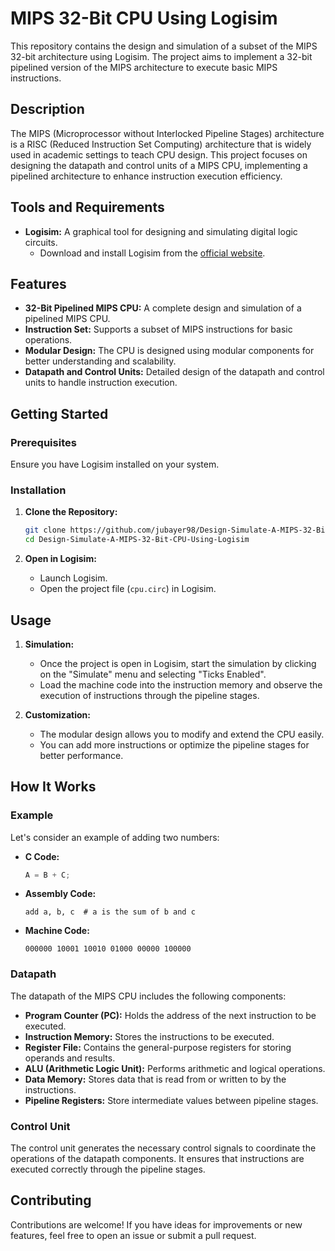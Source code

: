 # MIPS 32-Bit CPU Using Logisim

This repository contains the design and simulation of a subset of the MIPS 32-bit architecture using Logisim. The project aims to implement a 32-bit pipelined version of the MIPS architecture to execute basic MIPS instructions.

## Description

The MIPS (Microprocessor without Interlocked Pipeline Stages) architecture is a RISC (Reduced Instruction Set Computing) architecture that is widely used in academic settings to teach CPU design. This project focuses on designing the datapath and control units of a MIPS CPU, implementing a pipelined architecture to enhance instruction execution efficiency.

## Tools and Requirements

- **Logisim:** A graphical tool for designing and simulating digital logic circuits.
  - Download and install Logisim from the [official website](http://www.cburch.com/logisim/).

## Features

- **32-Bit Pipelined MIPS CPU:** A complete design and simulation of a pipelined MIPS CPU.
- **Instruction Set:** Supports a subset of MIPS instructions for basic operations.
- **Modular Design:** The CPU is designed using modular components for better understanding and scalability.
- **Datapath and Control Units:** Detailed design of the datapath and control units to handle instruction execution.

## Getting Started

### Prerequisites

Ensure you have Logisim installed on your system.

### Installation

1. **Clone the Repository:**
   ```bash
   git clone https://github.com/jubayer98/Design-Simulate-A-MIPS-32-Bit-CPU-Using-Logisim.git
   cd Design-Simulate-A-MIPS-32-Bit-CPU-Using-Logisim
   ```

2. **Open in Logisim:**
   - Launch Logisim.
   - Open the project file (`cpu.circ`) in Logisim.

## Usage

1. **Simulation:**
   - Once the project is open in Logisim, start the simulation by clicking on the "Simulate" menu and selecting "Ticks Enabled".
   - Load the machine code into the instruction memory and observe the execution of instructions through the pipeline stages.

2. **Customization:**
   - The modular design allows you to modify and extend the CPU easily.
   - You can add more instructions or optimize the pipeline stages for better performance.

## How It Works

### Example

Let's consider an example of adding two numbers:

- **C Code:**
  ```c
  A = B + C;
  ```

- **Assembly Code:**
  ```assembly
  add a, b, c  # a is the sum of b and c
  ```

- **Machine Code:**
  ```binary
  000000 10001 10010 01000 00000 100000
  ```

### Datapath

The datapath of the MIPS CPU includes the following components:

- **Program Counter (PC):** Holds the address of the next instruction to be executed.
- **Instruction Memory:** Stores the instructions to be executed.
- **Register File:** Contains the general-purpose registers for storing operands and results.
- **ALU (Arithmetic Logic Unit):** Performs arithmetic and logical operations.
- **Data Memory:** Stores data that is read from or written to by the instructions.
- **Pipeline Registers:** Store intermediate values between pipeline stages.

### Control Unit

The control unit generates the necessary control signals to coordinate the operations of the datapath components. It ensures that instructions are executed correctly through the pipeline stages.

## Contributing

Contributions are welcome! If you have ideas for improvements or new features, feel free to open an issue or submit a pull request.
